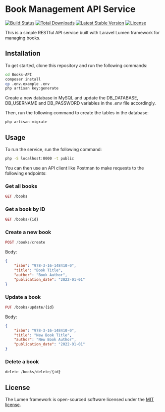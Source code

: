 # Book Management API Service

[![Build Status](https://travis-ci.org/laravel/lumen-framework.svg)](https://travis-ci.org/laravel/lumen-framework)
[![Total Downloads](https://img.shields.io/packagist/dt/laravel/lumen-framework)](https://packagist.org/packages/laravel/lumen-framework)
[![Latest Stable Version](https://img.shields.io/packagist/v/laravel/lumen-framework)](https://packagist.org/packages/laravel/lumen-framework)
[![License](https://img.shields.io/packagist/l/laravel/lumen)](https://packagist.org/packages/laravel/lumen-framework)

This is a simple RESTful API service built with Laravel Lumen framework for managing books.

## Installation

To get started, clone this repository and run the following commands:
```bash
cd Books-API
composer install
cp .env.example .env
php artisan key:generate
```

Create a new database in MySQL and update the DB_DATABASE, DB_USERNAME and DB_PASSWORD variables in the .env file accordingly.

Then, run the following command to create the tables in the database:

```bash
php artisan migrate
```


## Usage

To run the service, run the following command:

```bash
php -S localhost:8000 -t public
```


You can then use an API client like Postman to make requests to the following endpoints:


### Get all books
```php
GET /books
```
### Get a book by ID
```php
GET /books/{id}
```
### Create a new book
```php
POST /books/create
```

Body:

```json
{
    "isbn": "978-3-16-148410-0",
    "title": "Book Title",
    "author": "Book Author",
    "publication_date": "2022-01-01"
}
```

### Update a book

```php
PUT /books/update/{id}
```

Body:

```json
{
    "isbn": "978-3-16-148410-0",
    "title": "New Book Title",
    "author": "New Book Author",
    "publication_date": "2022-01-01"
}
```
###  Delete a book

```php
delete /books/delete/{id}
```

## License

The Lumen framework is open-sourced software licensed under the [MIT license](https://opensource.org/licenses/MIT).
